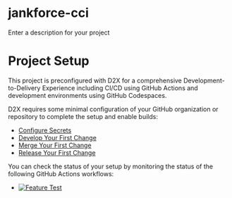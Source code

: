 # jankforce-cci
Enter a description for your project

# Project Setup
This project is preconfigured with D2X for a comprehensive Development-to-Delivery Experience including CI/CD using GitHub Actions and development environments using GitHub Codespaces.

D2X requires some minimal configuration of your GitHub organization or repository to complete the setup and enable builds:
* [Configure Secrets](https://d2x.readthedocs.io/en/latest/tutorial.html#secrets)
* [Develop Your First Change](https://d2x.readthedocs.io/en/latest/tutorial.html#develop)
* [Merge Your First Change](https://d2x.readthedocs.io/en/latest/tutorial.html#merge)
* [Release Your First Change](https://d2x.readthedocs.io/en/latest/tutorial.html#release)

You can check the status of your setup by monitoring the status of the following GitHub Actions workflows:
* [![Feature Test](https://github.com/jkranz-rk/jankforcecci/actions/workflows/feature.yml/badge.svg)](https://github.com/jkranz-rk/jankforcecci/actions/workflows/feature.yml)


